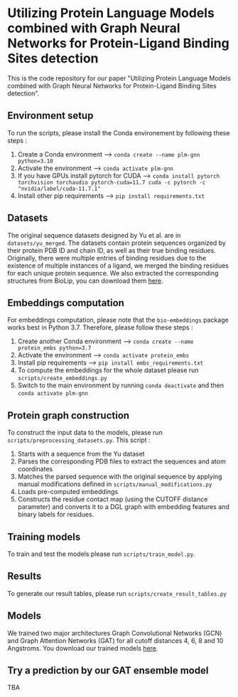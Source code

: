 # Utilizing Protein Language Models combined with Graph Neural Networks for Protein-Ligand Binding Sites detection

This is the code repository for our paper "Utilizing Protein Language Models combined with Graph Neural Networks for Protein-Ligand Binding Sites detection".


## Environment setup
To run the scripts, please install the Conda environement by following these steps :
1. Create a Conda environment --> `conda create --name plm-gnn python=3.10`
2. Activate the environment --> `conda activate plm-gnn`
3. If you have GPUs install pytorch for CUDA --> `conda install pytorch torchvision torchaudio pytorch-cuda=11.7 cuda -c pytorch -c "nvidia/label/cuda-11.7.1"`
4. Install other pip requirements --> `pip install requirements.txt`
   
## Datasets
The original sequence datasets designed by Yu et al. are in `datasets/yu_merged`. The datasets contain protein sequences organized by their protein PDB ID and chain ID, as well as their true binding residues. Originally, there were multiple entries of binding residues due to the existence of multiple instances of a ligand, we merged the binding residues for each unique protein sequence. We also extracted the corresponding structures from BioLip, you can download them [here](https://cunicz-my.sharepoint.com/:f:/g/personal/88889462_cuni_cz/Epl85n_aRMVGuwsELWLPvWsBSKG__2_e3x6F1Rv4itPoGg?e=9IVYdm).

## Embeddings computation
For embeddings computation, please note that the `bio-embeddings` package works best in Python 3.7. Therefore, please follow these steps :
1. Create another Conda environment --> `conda create --name protein_embs python=3.7`
2. Activate the environment --> `conda activate protein_embs`
3. Install pip requirements --> `pip install embs_requirements.txt`
4. To compute the embeddings for the whole dataset please run `scripts/create_embeddings.py`
5. Switch to the main environment by running `conda deactivate` and then `conda activate plm-gnn`

## Protein graph construction
To construct the input data to the models, please run `scripts/preprocessing_datasets.py`. This script :
1. Starts with a sequence from the Yu dataset
2. Parses the corresponding PDB files to extract the sequences and atom coordinates
3. Matches the parsed sequence with the original sequence by applying manual modifications defined in `scripts/manual_modifications.py`
4. Loads pre-computed embeddings
5. Constructs the residue contact map (using the CUTOFF distance parameter) and converts it to a DGL graph with embedding features and binary labels for residues.

## Training models
To train and test the models please run `scripts/train_model.py`. 

## Results
To generate our result tables, please run  `scripts/create_result_tables.py`

## Models
We trained two major architectures Graph Convolutional Networks (GCN) and Graph Attention Networks (GAT) for all cutoff  distances 4, 6, 8 and 10 Angstroms. You download our trained models [here](https://cunicz-my.sharepoint.com/:f:/g/personal/88889462_cuni_cz/EqFARaVLNctBn8kupuW26qkBgUew3qjhCo4HdDRXgvKyGQ?e=5v5lEn).

## Try a prediction by our GAT ensemble model
TBA
